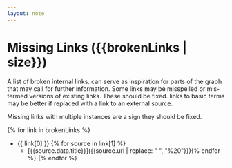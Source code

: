 ```yaml
---
layout: note
---
```


# Missing Links ({{brokenLinks | size}})

A list of broken internal links. can serve as inspiration for parts of the graph that may call for further information.
Some links may be misspelled or mis-termed versions of existing links. These should be fixed. links to basic terms may be better if replaced with a link to an external source.

Missing links with multiple instances are a sign they should be fixed.



{% for link in brokenLinks %}

- {{ link[0] }} {% for source in link[1] %}
  - [{{source.data.title}}]({{source.url | replace: " ", "%20"}}){% endfor %}
    {% endfor %}
